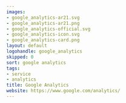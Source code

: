 ```yaml
---
images:
- google_analytics-ar21.svg
- google_analytics-ar21.png
- google_analytics-official.svg
- google_analytics-icon.svg
- google_analytics-card.png
layout: default
logohandle: google_analytics
skipped: 0
sort: google analytics
tags:
- service
- analytics
title: Google Analytics
website: https://www.google.com/analytics/
---
```

